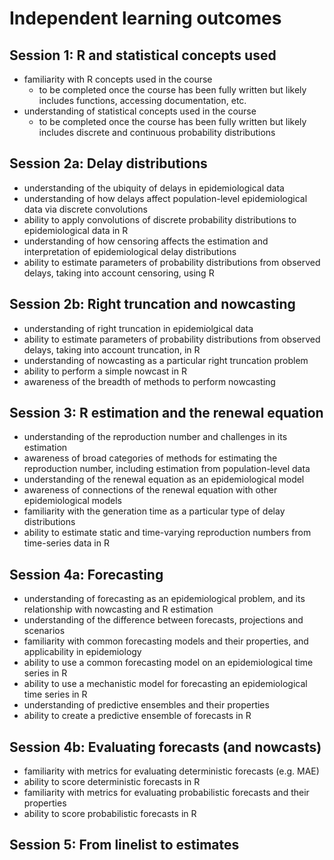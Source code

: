 # Independent learning outcomes

## Session 1: R and statistical concepts used

- familiarity with R concepts used in the course
  - to be completed once the course has been fully written but likely includes functions, accessing documentation, etc.
- understanding of statistical concepts used in the course
  - to be completed once the course has been fully written but likely includes discrete and continuous probability distributions

## Session 2a: Delay distributions

- understanding of the ubiquity of delays in epidemiological data
- understanding of how delays affect population-level epidemiological data via discrete convolutions
- ability to apply convolutions of discrete probability distributions to epidemiological data in R
- understanding of how censoring affects the estimation and interpretation of epidemiological delay distributions
- ability to estimate parameters of probability distributions from observed delays, taking into account censoring, using R

## Session 2b: Right truncation and nowcasting

- understanding of right truncation in epidemiolgical data
- ability to estimate parameters of probability distributions from observed delays, taking into account truncation, in R
- understanding of nowcasting as a particular right truncation problem
- ability to perform a simple nowcast in R
- awareness of the breadth of methods to perform nowcasting

## Session 3: R estimation and the renewal equation

- understanding of the reproduction number and challenges in its estimation
- awareness of broad categories of methods for estimating the reproduction number, including estimation from population-level data
- understanding of the renewal equation as an epidemiological model
- awareness of connections of the renewal equation with other epidemiological models
- familiarity with the generation time as a particular type of delay distributions
- ability to estimate static and time-varying reproduction numbers from time-series data in R

## Session 4a: Forecasting

- understanding of forecasting as an epidemiological problem, and its relationship with nowcasting and R estimation
- understanding of the difference between forecasts, projections and scenarios
- familiarity with common forecasting models and their properties, and applicability in epidemiology
- ability to use a common forecasting model on an epidemiological time series in R
- ability to use a mechanistic model for forecasting an epidemiological time series in R
- understanding of predictive ensembles and their properties
- ability to create a predictive ensemble of forecasts in R

## Session 4b: Evaluating forecasts (and nowcasts)

- familiarity with metrics for evaluating deterministic forecasts (e.g. MAE)
- ability to score deterministic forecasts in R
- familiarity with metrics for evaluating probabilistic forecasts and their properties
- ability to score probabilistic forecasts in R

## Session 5: From linelist to estimates
